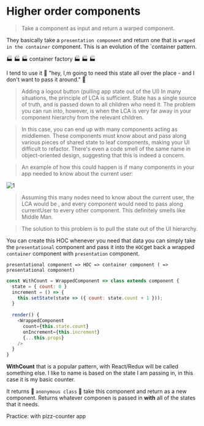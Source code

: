 # Higher order components

> Take a component as input and return a warped component.

They basically take a `presentation component` and return one that is `wraped in the container` component. This is an evolution of the `container pattern. 

:factory: :factory: :factory: container factory :factory: :factory: :factory:

I tend to use it :round_pushpin: "hey, I,m going to need this state all over the place - and I don't want to pass it around." :round_pushpin:

> Adding a logout button (pulling app state out of the UI)
  In many situations, the principle of LCA is sufficient. State has a single source of truth, and is passed down to all children who need it. The problem you can run into, however, is when the LCA is very far away in your component hierarchy from the relevant children.
  
>  In this case, you can end up with many components acting as middlemen. These components must know about and pass along various pieces of shared state to leaf components, making your UI difficult to refactor. There's even a code smell of the same name in object-oriented design, suggesting that this is indeed a concern.
  
>  An example of how this could happen is if many components in your app needed to know about the current user:

![1](https://user-images.githubusercontent.com/5876481/34297696-80d56686-e6ce-11e7-9e9c-17aeac2a6e64.png)

> Assuming this many nodes need to know about the current user, the LCA would be <app>, and every component would need to pass along currentUser to every other component. This definitely smells like Middle Man.
  
>  The solution to this problem is to pull the state out of the UI hierarchy.

You can create this HOC whenever you need that data you can simply take the `presentational` component and pass it into the `HOC`get back a wrapped `container` component with `presentation` component. 

    presentational component => HOC => container component ( => presentational component)
    
```javascript
const WithCount = WrappedComponent => class extends component {
  state = { count: 0 }
  increment = () => {
    this.setState(state => ({ count: state.count + 1 }));
  }
  
  render() {
    <WrappedComponent
      count={this.state.count}
      onIncrement={this.increment}
      {...this.props} 
    />
  }
}
```

**WithCount** that is a popular pattern, with React/Redux will be called something else. I like to name is based on the state I am passing in, in this case it is my basic counter. 
    
It returns :round_pushpin: `anonymous class` :round_pushpin: take this component and return as a new component. Returns whatever componen is passed in **with** all of the states that it needs. 

Practice: with pizz-counter app